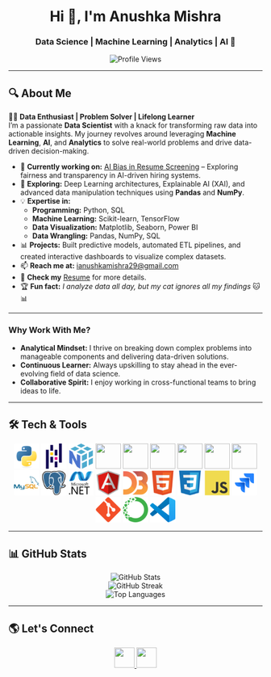 <h1 align="center">Hi 👋, I'm Anushka Mishra</h1>
<h3 align="center">Data Science | Machine Learning | Analytics | AI 🚀</h3>

<p align="center">
  <img src="https://komarev.com/ghpvc/?username=anushkamishra29&label=Profile%20views&color=0e75b6&style=flat" alt="Profile Views" />
</p>

---

## 🔍 About Me

👩‍💻 **Data Enthusiast | Problem Solver | Lifelong Learner**  
I’m a passionate **Data Scientist** with a knack for transforming raw data into actionable insights. My journey revolves around leveraging **Machine Learning**, **AI**, and **Analytics** to solve real-world problems and drive data-driven decision-making.  

- 🎯 **Currently working on:** [AI Bias in Resume Screening](https://papers.ssrn.com/sol3/papers.cfm?abstract_id=5160444) – Exploring fairness and transparency in AI-driven hiring systems.  
- 🚀 **Exploring:** Deep Learning architectures, Explainable AI (XAI), and advanced data manipulation techniques using **Pandas** and **NumPy**.  
- 💡 **Expertise in:**  
  - **Programming:** Python, SQL  
  - **Machine Learning:** Scikit-learn, TensorFlow 
  - **Data Visualization:** Matplotlib, Seaborn, Power BI  
  - **Data Wrangling:** Pandas, NumPy, SQL  
- 📊 **Projects:** Built predictive models, automated ETL pipelines, and created interactive dashboards to visualize complex datasets.  
- 📫 **Reach me at:** [ianushkamishra29@gmail.com](mailto:ianushkamishra29@gmail.com)  
- 📄 **Check my** [Resume](https://drive.google.com/file/d/1QaX9KbMJ_zU2b6zzOt3tS5gdWR9ET99B/view?usp=sharing) for more details.  
- 🏆 **Fun fact:** *I analyze data all day, but my cat ignores all my findings* 🐱📊  

---

### Why Work With Me?  
- **Analytical Mindset:** I thrive on breaking down complex problems into manageable components and delivering data-driven solutions.  
- **Continuous Learner:** Always upskilling to stay ahead in the ever-evolving field of data science.  
- **Collaborative Spirit:** I enjoy working in cross-functional teams to bring ideas to life.  

---

## 🛠️ Tech & Tools

<p align="center">
  <a href="https://www.python.org/"><img src="https://raw.githubusercontent.com/devicons/devicon/master/icons/python/python-original.svg" width="50" height="50"/></a>
  <a href="https://pandas.pydata.org/"><img src="https://raw.githubusercontent.com/devicons/devicon/2ae2a900d2f041da66e950e4d48052658d850630/icons/pandas/pandas-original.svg" width="50" height="50"/></a>
  <a href="https://numpy.org/"><img src="https://raw.githubusercontent.com/devicons/devicon/master/icons/numpy/numpy-original.svg" width="50" height="50"/></a>
  <a href="https://scikit-learn.org/"><img src="https://upload.wikimedia.org/wikipedia/commons/0/05/Scikit_learn_logo_small.svg" width="50" height="50"/></a>
  <a href="https://www.tensorflow.org/"><img src="https://www.vectorlogo.zone/logos/tensorflow/tensorflow-icon.svg" width="50" height="50"/></a>
  <a href="https://matplotlib.org/"><img src="https://upload.wikimedia.org/wikipedia/commons/8/84/Matplotlib_icon.svg" width="50" height="50"/></a>
  <a href="https://seaborn.pydata.org/"><img src="https://seaborn.pydata.org/_images/logo-mark-lightbg.svg" width="50" height="50"/></a>
  <a href="https://powerbi.microsoft.com/"><img src="https://upload.wikimedia.org/wikipedia/commons/c/cf/New_Power_BI_Logo.svg" width="50" height="50"/></a>
  <a href="https://www.microsoft.com/en-us/sql-server"><img src="https://www.svgrepo.com/show/303229/microsoft-sql-server-logo.svg" width="50" height="50"/></a>
  <a href="https://www.mysql.com/"><img src="https://raw.githubusercontent.com/devicons/devicon/master/icons/mysql/mysql-original-wordmark.svg" width="50" height="50"/></a>
  <a href="https://www.postgresql.org/"><img src="https://raw.githubusercontent.com/devicons/devicon/master/icons/postgresql/postgresql-original.svg" width="50" height="50"/></a>
  <a href="https://dotnet.microsoft.com/"><img src="https://raw.githubusercontent.com/devicons/devicon/master/icons/dot-net/dot-net-original-wordmark.svg" width="50" height="50"/></a>
  <a href="https://angular.io/"><img src="https://raw.githubusercontent.com/devicons/devicon/master/icons/angularjs/angularjs-original.svg" width="50" height="50"/></a>
  <a href="https://d3js.org/"><img src="https://raw.githubusercontent.com/devicons/devicon/master/icons/d3js/d3js-original.svg" width="50" height="50"/></a>
  <a href="https://developer.mozilla.org/en-US/docs/Web/HTML"><img src="https://raw.githubusercontent.com/devicons/devicon/master/icons/html5/html5-original.svg" width="50" height="50"/></a>
  <a href="https://developer.mozilla.org/en-US/docs/Web/CSS"><img src="https://raw.githubusercontent.com/devicons/devicon/master/icons/css3/css3-original.svg" width="50" height="50"/></a>
  <a href="https://developer.mozilla.org/en-US/docs/Web/JavaScript"><img src="https://raw.githubusercontent.com/devicons/devicon/master/icons/javascript/javascript-original.svg" width="50" height="50"/></a>
  <a href="https://www.atlassian.com/software/jira"><img src="https://raw.githubusercontent.com/devicons/devicon/master/icons/jira/jira-original.svg" width="50" height="50"/></a>
  <a href="https://git-scm.com/"><img src="https://raw.githubusercontent.com/devicons/devicon/master/icons/git/git-original.svg" width="50" height="50"/></a>
  <a href="https://www.anaconda.com/"><img src="https://raw.githubusercontent.com/devicons/devicon/master/icons/anaconda/anaconda-original.svg" width="50" height="50"/></a>
  <a href="https://code.visualstudio.com/"><img src="https://raw.githubusercontent.com/devicons/devicon/master/icons/vscode/vscode-original.svg" width="50" height="50"/></a>
</p>

---

## 📊 GitHub Stats

<p align="center">
  <img src="https://github-readme-stats.vercel.app/api?username=AnushkaMishra29&show_icons=true&theme=radical" alt="GitHub Stats" />
  <br>
  <img src="https://github-readme-streak-stats.herokuapp.com/?user=AnushkaMishra29&theme=radical" alt="GitHub Streak" />
  <br>
  <img src="https://github-readme-stats.vercel.app/api/top-langs/?username=AnushkaMishra29&layout=compact&theme=radical" alt="Top Languages" />
</p>

---

## 🌎 Let's Connect

<p align="center">
  <a href="https://www.linkedin.com/in/anushka-mishra-a36445166/" target="blank">
    <img src="https://raw.githubusercontent.com/rahuldkjain/github-profile-readme-generator/master/src/images/icons/Social/linked-in-alt.svg" height="40" width="40" />
  </a>
  <a href="https://github.com/AnushkaMishra29" target="blank">
    <img src="https://raw.githubusercontent.com/rahuldkjain/github-profile-readme-generator/master/src/images/icons/Social/github.svg" height="40" width="40" />
  </a>
</p>
